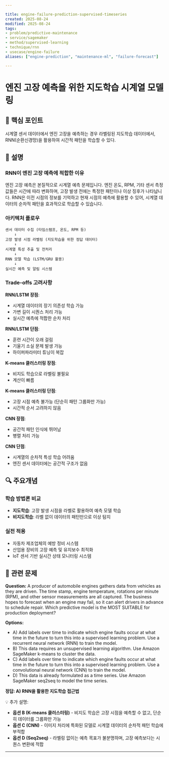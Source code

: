 ```yaml
---

title: engine-failure-prediction-supervised-timeseries
created: 2025-08-24
modified: 2025-08-24
tags:
- problem/predictive-maintenance
- service/sagemaker
- method/supervised-learning
- technique/rnn
- usecase/engine-failure
aliases: ["engine-prediction", "maintenance-ml", "failure-forecast"]

---
```


# 엔진 고장 예측을 위한 지도학습 시계열 모델링

## 🎯 핵심 포인트

시계열 센서 데이터에서 엔진 고장을 예측하는 경우 라벨링된 지도학습 데이터에서, RNN(순환신경망)을 활용하여 시간적 패턴을 학습할 수 있다.

## 📝 설명

### RNN이 엔진 고장 예측에 적합한 이유

엔진 고장 예측은 본질적으로 시계열 예측 문제입니다. 엔진 온도, RPM, 기타 센서 측정값들은 시간에 따라 변화하며, 고장 발생 전에는 특정한 패턴이나 이상 징후가 나타납니다. RNN은 이전 시점의 정보를 기억하고 현재 시점의 예측에 활용할 수 있어, 시계열 데이터의 순차적 패턴을 효과적으로 학습할 수 있습니다.

### 아키텍처 플로우

```
센서 데이터 수집 (타임스탬프, 온도, RPM 등)
    ↓
고장 발생 시점 라벨링 (지도학습을 위한 정답 데이터)
    ↓
시계열 특성 추출 및 전처리
    ↓
RNN 모델 학습 (LSTM/GRU 활용)
    ↓
실시간 예측 및 알림 시스템
```

### Trade-offs 고려사항

**RNN/LSTM 장점**:
- 시계열 데이터의 장기 의존성 학습 가능
- 가변 길이 시퀀스 처리 가능
- 실시간 예측에 적합한 순차 처리

**RNN/LSTM 단점**:
- 훈련 시간이 오래 걸림
- 기울기 소실 문제 발생 가능
- 하이퍼파라미터 튜닝이 복잡

**K-means 클러스터링 장점**:
- 비지도 학습으로 라벨링 불필요
- 계산이 빠름

**K-means 클러스터링 단점**:
- 고장 시점 예측 불가능 (단순히 패턴 그룹화만 가능)
- 시간적 순서 고려하지 않음

**CNN 장점**:
- 공간적 패턴 인식에 뛰어남
- 병렬 처리 가능

**CNN 단점**:
- 시계열의 순차적 특성 학습 어려움
- 엔진 센서 데이터에는 공간적 구조가 없음

## 🔍 주요개념

### 학습 방법론 비교

- **지도학습**: 고장 발생 시점을 라벨로 활용하여 예측 모델 학습
- **비지도학습**: 라벨 없이 데이터의 패턴만으로 이상 탐지

### 실전 적용

- 자동차 제조업체의 예방 정비 시스템
- 산업용 장비의 고장 예측 및 유지보수 최적화
- IoT 센서 기반 실시간 상태 모니터링 시스템

## 📝 관련 문제

**Question:** A producer of automobile engines gathers data from vehicles as they are driven. The time stamp, engine temperature, rotations per minute (RPM), and other sensor measurements are all captured. The business hopes to forecast when an engine may fail, so it can alert drivers in advance to schedule repair. Which predictive model is the MOST SUITABLE for production deployment?

**Options:**

- A) Add labels over time to indicate which engine faults occur at what time in the future to turn this into a supervised learning problem. Use a recurrent neural network (RNN) to train the model.
- B) This data requires an unsupervised learning algorithm. Use Amazon SageMaker k-means to cluster the data.
- C) Add labels over time to indicate which engine faults occur at what time in the future to turn this into a supervised learning problem. Use a convolutional neural network (CNN) to train the model.
- D) This data is already formulated as a time series. Use Amazon SageMaker seq2seq to model the time series.

**정답: A) RNN을 활용한 지도학습 접근법**

💡 추가 설명:

- **옵션 B (K-means 클러스터링)** - 비지도 학습은 고장 시점을 예측할 수 없고, 단순히 데이터를 그룹화만 가능
- **옵션 C (CNN)** - 이미지 처리에 특화된 모델로 시계열 데이터의 순차적 패턴 학습에 부적합
- **옵션 D (Seq2seq)** - 라벨링 없이는 예측 목표가 불분명하며, 고장 예측보다는 시퀀스 변환에 적합

---